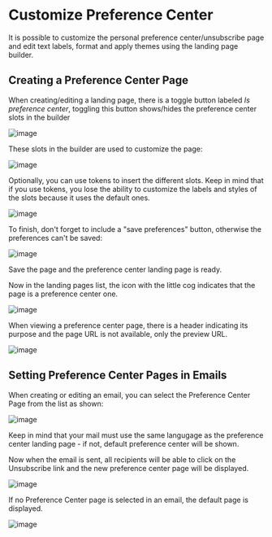 # Customize Preference Center

It is possible to customize the personal preference center/unsubscribe page and edit text labels, format and apply themes using the landing page builder.

## Creating a Preference Center Page

When creating/editing a landing page, there is a toggle button labeled *Is preference center*, toggling this button shows/hides the preference center slots in the builder

![image](/contacts/media/pref1.png)

These slots in the builder are used to customize the page:

![image](/contacts/media/pref2.png)

Optionally, you can use tokens to insert the different slots. Keep in mind that if you use tokens, you lose the ability to customize the labels and styles of the slots because it uses the default ones.

![image](/contacts/media/pref3.png)

To finish, don't forget to include a "save preferences" button, otherwise the preferences can't be saved:

![image](/contacts/media/pref4.png)

Save the page and the preference center landing page is ready.

Now in the landing pages list, the icon with the little cog indicates that the page is a preference center one.

![image](/contacts/media/pref7.png)

When viewing a preference center page, there is a header indicating its purpose and the page URL is not available, only the preview URL.

![image](/contacts/media/pref8.png)

## Setting Preference Center Pages in Emails

When creating or editing an email, you can select the Preference Center Page from the list as shown:

![image](/contacts/media/pref5.png)

Keep in mind that your mail must use the same langugage as the preference center landing page - if not, default preference center will be shown.

Now when the email is sent, all recipients will be able to click on the Unsubscribe link and the new preference center page will be displayed.

![image](/contacts/media/pref6.png)

If no Preference Center page is selected in an email, the default page is displayed.

![image](/contacts/media/unsubscribe.png)
